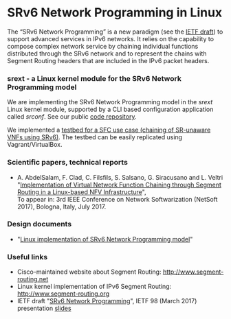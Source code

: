 # SRv6 Network Programming in Linux

The “SRv6 Network Programming” is a new paradigm (see the [IETF draft](https://tools.ietf.org/html/draft-filsfils-spring-srv6-network-programming)) to support advanced services in IPv6 networks. It relies on the capability to compose complex network service by chaining individual functions distributed through the SRv6 network and to represent the chains with Segment Routing headers that are included in the IPv6 packet headers.

### srext - a Linux kernel module for the SRv6 Network Programming model

We are implementing the SRv6 Network Programming model in the _srext_ Linux kernel module, supported by a CLI based configuration application called _srconf_. See our public [code repository](https://github.com/netgroup/SRv6-net-prog).

We implemented a [testbed for a SFC use case (chaining of SR-unaware VNFs using SRv6)](testbed-basic.md). The testbed can be easily replicated using Vagrant/VirtualBox.

### Scientific papers, technical reports

- A. AbdelSalam, F. Clad, C. Filsfils, S. Salsano, G. Siracusano and L. Veltri  
"[Implementation of Virtual Network Function Chaining through Segment Routing in a Linux-based NFV Infrastructure](http://arxiv.org/abs/1702.05157)",  
To appear in: 3rd IEEE Conference on Network Softwarization (NetSoft 2017), Bologna, Italy, July 2017.


### Design documents

- "[Linux implementation of SRv6 Network Programming model](https://www.dropbox.com/s/ly6qnod8as8dnj0/linux-SRv6-net-prog-design-shared.pdf?dl=1)"

### Useful links

- Cisco-maintained website about Segment Routing: http://www.segment-routing.net
- Linux kernel implementation of IPv6 Segment Routing: http://www.segment-routing.org
- IETF draft "[SRv6 Network Programming](https://tools.ietf.org/html/draft-filsfils-spring-srv6-network-programming)", IETF 98 (March 2017) presentation [slides](https://www.ietf.org/proceedings/98/slides/slides-98-spring-srv6-network-programming-00.pdf)



